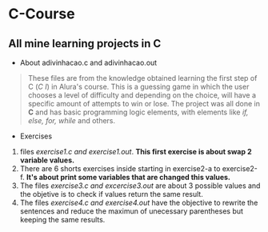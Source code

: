 # C-Course


## All mine learning projects in C

- About adivinhacao.c and adivinhacao.out
> These files are from the knowledge obtained learning the first step of C (*C I*) in Alura's course. This is a guessing game in which the user chooses a level of difficulty and depending on the choice, will have a specific amount of attempts to win or lose. The project was all done in **C** and has basic programming logic elements, with elements like *if, else, for, while* and others.

- Exercises

 1. files *exercise1.c and exercise1.out*. **This first exercise is about swap 2 variable values.**
 1. There are 6 shorts exercises inside starting in exercise2-a to exercise2-f. **It's about print some variables that are changed this values.**
 1. The files *exercise3.c and excercise3.out* are about 3 possible values and the objetive is to check if values return the same result. 
 1. The files *exercise4.c and exercise4.out* have the objective to rewrite the sentences and reduce the maximun of unecessary parentheses but keeping the same results.
